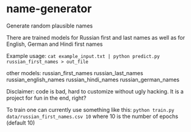 # name-generator
Generate random plausible names

There are trained models for Russian first and last names as
well as for English, German and Hindi first names

Example usage:
`cat example_input.txt | python predict.py russian_first_names > out_file`

other models:
russian_first_names
russian_last_names
russian_english_names
russian_hindi_names
russian_german_names

Disclaimer: code is bad, hard to customize without ugly hacking. It is a project for fun in the end, right?

To train one can currently use something like this:
`python train.py data/russian_first_names.csv 10`
where 10 is the number of epochs (default 10)

